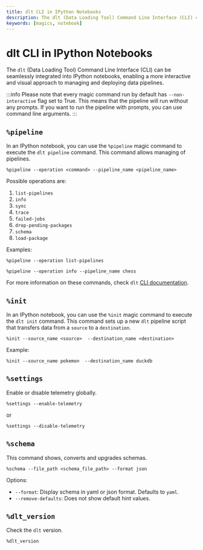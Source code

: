 ```yaml
---
title: dlt CLI in IPython Notebooks
description: The dlt (Data Loading Tool) Command Line Interface (CLI) can be seamlessly integrated into IPython notebooks, enabling a more interactive and visual approach to managing and deploying data pipelines.
keywords: [magics, notebook]
---
```




# dlt CLI in IPython Notebooks

The `dlt` (Data Loading Tool) Command Line Interface (CLI) can be seamlessly integrated into IPython notebooks,
enabling a more interactive and visual approach to managing and deploying data pipelines.

:::info
Please note that every magic command run by default has `--non-interactive` flag set to True.
This means that the pipeline will run without any prompts.
If you want to run the pipeline with prompts, you can use command line arguments.
:::

## `%pipeline`

In an IPython notebook, you can use the `%pipeline` magic command to execute the `dlt pipeline` command.
This command allows managing of pipelines.

```ipython
%pipeline --operation <command> --pipeline_name <pipeline_name>
```

Possible operations are:
1. `list-pipelines`
2. `info`
3. `sync`
4. `trace`
5. `failed-jobs`
6. `drop-pending-packages`
7. `schema`
8. `load-package`

Examples:

```ipython
%pipeline --operation list-pipelines
```

```ipython
%pipeline --operation info --pipeline_name chess
```

For more information on these commands, check `dlt` [CLI documentation](command-line-interface).


## `%init`

In an IPython notebook, you can use the `%init` magic command to execute the `dlt init` command.
This command sets up a new `dlt` pipeline script that transfers data from a `source` to a `destination`.


```ipython
%init --source_name <source>  --destination_name <destination>
```

Example:

```ipython
%init --source_name pokemon  --destination_name duckdb
```

## `%settings`

Enable or disable telemetry globally.

```ipython
%settings --enable-telemetry
```
or
```ipython
%settings --disable-telemetry
```

## `%schema`
This command shows, converts and upgrades schemas.

```ipython
%schema --file_path <schema_file_path> --format json
```
Options:
- `--format`: Display schema in yaml or json format. Defaults to `yaml`.
- `--remove-defaults`: Does not show default hint values.

## `%dlt_version`

Check the `dlt` version.

```ipython
%dlt_version
```

